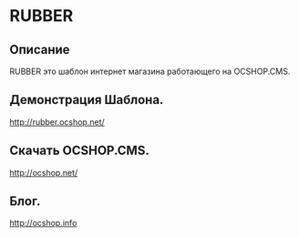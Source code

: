 # RUBBER

## Описание

RUBBER это шаблон интернет магазина работающего на OCSHOP.CMS.

## Демонстрация Шаблона.

http://rubber.ocshop.net/

## Скачать OCSHOP.CMS.

http://ocshop.net/

## Блог.

http://ocshop.info